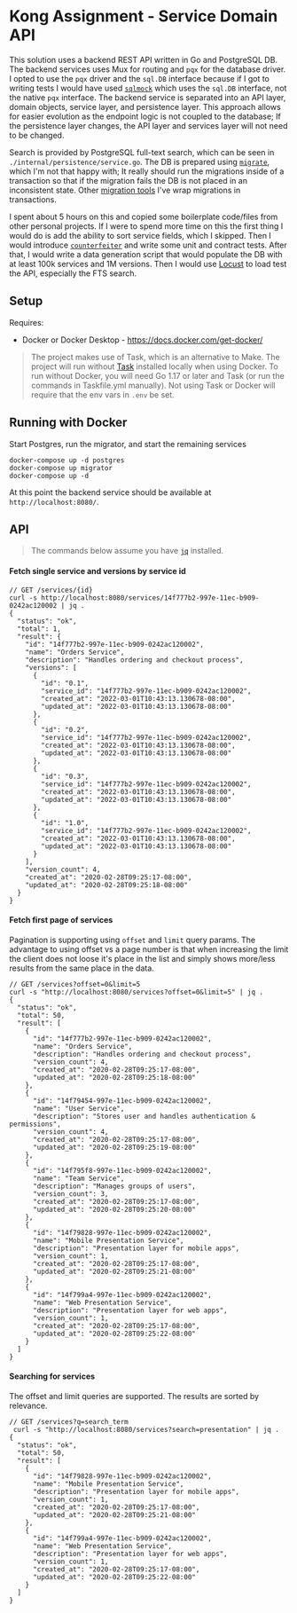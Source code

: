 # Kong Assignment - Service Domain API

This solution uses a backend REST API written in Go and PostgreSQL DB. The backend services uses Mux for routing and `pqx` for the database driver. I opted to use the `pqx` driver and the `sql.DB` interface because if I got to writing tests I would have used [`sqlmock`](https://github.com/DATA-DOG/go-sqlmock) which uses the `sql.DB` interface, not the native `pqx` interface. The backend service is separated into an API layer, domain objects, service layer, and persistence layer. This approach allows for easier evolution as the endpoint logic is not coupled to the database; If the persistence layer changes, the API layer and services layer will not need to be changed.

Search is provided by PostgreSQL full-text search, which can be seen in `./internal/persistence/service.go`. The DB is prepared using [`migrate`](https://github.com/golang-migrate/migrate), which I'm not that happy with; It really should run the migrations inside of a transaction so that if the migration fails the DB is not placed in an inconsistent state. Other [migration tools](https://bun.uptrace.dev/guide/migrations.html#migration-names) I've wrap migrations in transactions.

I spent about 5 hours on this and copied some boilerplate code/files from other personal projects. If I were to spend more time on this the first thing I would do is add the ability to sort service fields, which I skipped. Then I would introduce [`counterfeiter`](https://github.com/maxbrunsfeld/counterfeiter) and write some unit and contract tests. After that, I would write a data generation script that would populate the DB with at least 100k services and 1M versions. Then I would use [Locust](https://locust.io/) to load test the API, especially the FTS search.

## Setup

Requires:
  * Docker or Docker Desktop - https://docs.docker.com/get-docker/

> The project makes use of Task, which is an alternative to Make. The project will run without [Task](https://taskfile.dev/) installed locally when using Docker. To run without Docker, you will need Go 1.17 or later and Task (or run the commands in Taskfile.yml manually). Not using Task or Docker will require that the env vars in `.env` be set.

## Running with Docker

Start Postgres, run the migrator, and start the remaining services
```
docker-compose up -d postgres
docker-compose up migrator
docker-compose up -d
```

At this point the backend service should be available at `http://localhost:8080/`.

## API

> The commands below assume you have [`jq`](https://stedolan.github.io/jq/) installed. 

#### Fetch single service and versions by service id
```
// GET /services/{id}
curl -s http://localhost:8080/services/14f777b2-997e-11ec-b909-0242ac120002 | jq .
{
  "status": "ok",
  "total": 1,
  "result": {
    "id": "14f777b2-997e-11ec-b909-0242ac120002",
    "name": "Orders Service",
    "description": "Handles ordering and checkout process",
    "versions": [
      {
        "id": "0.1",
        "service_id": "14f777b2-997e-11ec-b909-0242ac120002",
        "created_at": "2022-03-01T10:43:13.130678-08:00",
        "updated_at": "2022-03-01T10:43:13.130678-08:00"
      },
      {
        "id": "0.2",
        "service_id": "14f777b2-997e-11ec-b909-0242ac120002",
        "created_at": "2022-03-01T10:43:13.130678-08:00",
        "updated_at": "2022-03-01T10:43:13.130678-08:00"
      },
      {
        "id": "0.3",
        "service_id": "14f777b2-997e-11ec-b909-0242ac120002",
        "created_at": "2022-03-01T10:43:13.130678-08:00",
        "updated_at": "2022-03-01T10:43:13.130678-08:00"
      },
      {
        "id": "1.0",
        "service_id": "14f777b2-997e-11ec-b909-0242ac120002",
        "created_at": "2022-03-01T10:43:13.130678-08:00",
        "updated_at": "2022-03-01T10:43:13.130678-08:00"
      }
    ],
    "version_count": 4,
    "created_at": "2020-02-28T09:25:17-08:00",
    "updated_at": "2020-02-28T09:25:18-08:00"
  }
}
```

#### Fetch first page of services

Pagination is supporting using `offset` and `limit` query params. The advantage to using offset vs a page number is that when increasing the limit the client does not loose it's place in the list and simply shows more/less results from the same place in the data.

```
// GET /services?offset=0&limit=5
curl -s "http://localhost:8080/services?offset=0&limit=5" | jq .
{
  "status": "ok",
  "total": 50,
  "result": [
    {
      "id": "14f777b2-997e-11ec-b909-0242ac120002",
      "name": "Orders Service",
      "description": "Handles ordering and checkout process",
      "version_count": 4,
      "created_at": "2020-02-28T09:25:17-08:00",
      "updated_at": "2020-02-28T09:25:18-08:00"
    },
    {
      "id": "14f79454-997e-11ec-b909-0242ac120002",
      "name": "User Service",
      "description": "Stores user and handles authentication & permissions",
      "version_count": 4,
      "created_at": "2020-02-28T09:25:17-08:00",
      "updated_at": "2020-02-28T09:25:19-08:00"
    },
    {
      "id": "14f795f8-997e-11ec-b909-0242ac120002",
      "name": "Team Service",
      "description": "Manages groups of users",
      "version_count": 3,
      "created_at": "2020-02-28T09:25:17-08:00",
      "updated_at": "2020-02-28T09:25:20-08:00"
    },
    {
      "id": "14f79828-997e-11ec-b909-0242ac120002",
      "name": "Mobile Presentation Service",
      "description": "Presentation layer for mobile apps",
      "version_count": 1,
      "created_at": "2020-02-28T09:25:17-08:00",
      "updated_at": "2020-02-28T09:25:21-08:00"
    },
    {
      "id": "14f799a4-997e-11ec-b909-0242ac120002",
      "name": "Web Presentation Service",
      "description": "Presentation layer for web apps",
      "version_count": 1,
      "created_at": "2020-02-28T09:25:17-08:00",
      "updated_at": "2020-02-28T09:25:22-08:00"
    }
  ]
}
```

#### Searching for services

The offset and limit queries are supported. The results are sorted by relevance.

```
// GET /services?q=search_term
 curl -s "http://localhost:8080/services?search=presentation" | jq .
{
  "status": "ok",
  "total": 50,
  "result": [
    {
      "id": "14f79828-997e-11ec-b909-0242ac120002",
      "name": "Mobile Presentation Service",
      "description": "Presentation layer for mobile apps",
      "version_count": 1,
      "created_at": "2020-02-28T09:25:17-08:00",
      "updated_at": "2020-02-28T09:25:21-08:00"
    },
    {
      "id": "14f799a4-997e-11ec-b909-0242ac120002",
      "name": "Web Presentation Service",
      "description": "Presentation layer for web apps",
      "version_count": 1,
      "created_at": "2020-02-28T09:25:17-08:00",
      "updated_at": "2020-02-28T09:25:22-08:00"
    }
  ]
}
```
